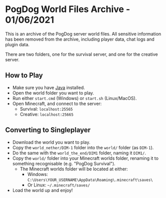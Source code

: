 # PogDog World Files Archive - 01/06/2021

This is an archive of the PogDog server world files.
All sensitive information has been removed from the archive, including player data, chat logs and plugin data.

There are two folders, one for the survival server, and one for the creative server.

## How to Play

- Make sure you have [Java](https://java.com/en/download/) installed.
- Open the world folder you want to play.
- Run either `start.cmd` (Windows) or `start.sh` (Linux/MacOS).
- Open Minecraft, and connect to the server:
  - Survival: `localhost:25565`
  - Creative: `localhost:25665`
  
## Converting to Singleplayer

- Download the world you want to play.
- Copy the `world_nether/DIM-1` folder into the `world/` folder (as `DIM-1`).
- Do the same with the `world_the_end/DIM1` folder, naming it `DIM1/`.
- Copy the `world/` folder into your Minecraft worlds folder, renaming it to something recognisable (e.g. "PogDog Survival").
  - The Minecraft worlds folder will be located at either:
    - Windows: `C:\Users\YOUR_USERNAME\AppData\Roaming\.minecraft\saves\`
    - Or Linux: `~/.minecraft/saves/`
- Load the world up and enjoy!

